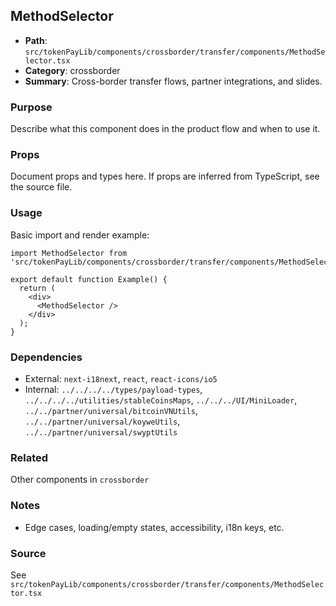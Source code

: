 ## MethodSelector

- **Path**: `src/tokenPayLib/components/crossborder/transfer/components/MethodSelector.tsx`
- **Category**: crossborder
- **Summary**: Cross-border transfer flows, partner integrations, and slides.

### Purpose
Describe what this component does in the product flow and when to use it.

### Props
Document props and types here. If props are inferred from TypeScript, see the source file.

### Usage
Basic import and render example:


```tsx
import MethodSelector from 'src/tokenPayLib/components/crossborder/transfer/components/MethodSelector';

export default function Example() {
  return (
    <div>
      <MethodSelector />
    </div>
  );
}

```

### Dependencies
- External: `next-i18next`, `react`, `react-icons/io5`
- Internal: `../../../../types/payload-types`, `../../../../utilities/stableCoinsMaps`, `../../../UI/MiniLoader`, `../../partner/universal/bitcoinVNUtils`, `../../partner/universal/koyweUtils`, `../../partner/universal/swyptUtils`

### Related
Other components in `crossborder`

### Notes
- Edge cases, loading/empty states, accessibility, i18n keys, etc.

### Source
See `src/tokenPayLib/components/crossborder/transfer/components/MethodSelector.tsx`
